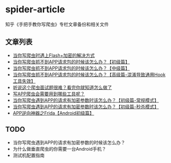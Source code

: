 # spider-article
知乎《手把手教你写爬虫》专栏文章备份和相关文件

## 文章列表

- [当你写爬虫时遇上Flash+加密的解决方式](https://github.com/locoz666/spider-article/tree/master/%E5%BD%93%E4%BD%A0%E5%86%99%E7%88%AC%E8%99%AB%E6%97%B6%E9%81%87%E4%B8%8AFlash%2B%E5%8A%A0%E5%AF%86%E7%9A%84%E8%A7%A3%E5%86%B3%E6%96%B9%E5%BC%8F)
- [当你写爬虫抓不到APP请求包的时候该怎么办？【初级篇】](https://github.com/locoz666/spider-article/tree/master/%E5%BD%93%E4%BD%A0%E5%86%99%E7%88%AC%E8%99%AB%E6%8A%93%E4%B8%8D%E5%88%B0APP%E8%AF%B7%E6%B1%82%E5%8C%85%E7%9A%84%E6%97%B6%E5%80%99%E8%AF%A5%E6%80%8E%E4%B9%88%E5%8A%9E%EF%BC%9F%E3%80%90%E5%88%9D%E7%BA%A7%E7%AF%87%E3%80%91)
- [当你写爬虫抓不到APP请求包的时候该怎么办？【中级篇】](https://github.com/locoz666/spider-article/tree/master/%E5%BD%93%E4%BD%A0%E5%86%99%E7%88%AC%E8%99%AB%E6%8A%93%E4%B8%8D%E5%88%B0APP%E8%AF%B7%E6%B1%82%E5%8C%85%E7%9A%84%E6%97%B6%E5%80%99%E8%AF%A5%E6%80%8E%E4%B9%88%E5%8A%9E%EF%BC%9F%E3%80%90%E4%B8%AD%E7%BA%A7%E7%AF%87%E3%80%91)
- [当你写爬虫抓不到APP请求包的时候该怎么办？【高级篇-混淆导致通用Hook工具失效】](https://github.com/locoz666/spider-article/tree/master/%E5%BD%93%E4%BD%A0%E5%86%99%E7%88%AC%E8%99%AB%E6%8A%93%E4%B8%8D%E5%88%B0APP%E8%AF%B7%E6%B1%82%E5%8C%85%E7%9A%84%E6%97%B6%E5%80%99%E8%AF%A5%E6%80%8E%E4%B9%88%E5%8A%9E%EF%BC%9F%E3%80%90%E9%AB%98%E7%BA%A7%E7%AF%87-%E6%B7%B7%E6%B7%86%E5%AF%BC%E8%87%B4%E9%80%9A%E7%94%A8Hook%E5%B7%A5%E5%85%B7%E5%A4%B1%E6%95%88%E3%80%91)
- [听说这个爬虫面试题很难？看完你就知道怎么做了](https://github.com/locoz666/spider-article/tree/master/%E5%90%AC%E8%AF%B4%E8%BF%99%E4%B8%AA%E7%88%AC%E8%99%AB%E9%9D%A2%E8%AF%95%E9%A2%98%E5%BE%88%E9%9A%BE%EF%BC%9F%E7%9C%8B%E5%AE%8C%E4%BD%A0%E5%B0%B1%E7%9F%A5%E9%81%93%E6%80%8E%E4%B9%88%E5%81%9A%E4%BA%86)
- [写APP爬虫会需要用到哪些工具呢？](https://github.com/locoz666/spider-article/tree/master/%E5%86%99APP%E7%88%AC%E8%99%AB%E4%BC%9A%E9%9C%80%E8%A6%81%E7%94%A8%E5%88%B0%E5%93%AA%E4%BA%9B%E5%B7%A5%E5%85%B7%E5%91%A2%EF%BC%9F)
- [当你写爬虫遇到APP的请求有加密参数时该怎么办？【初级篇-常规模式】](https://github.com/locoz666/spider-article/tree/master/%E5%BD%93%E4%BD%A0%E5%86%99%E7%88%AC%E8%99%AB%E9%81%87%E5%88%B0APP%E7%9A%84%E8%AF%B7%E6%B1%82%E6%9C%89%E5%8A%A0%E5%AF%86%E5%8F%82%E6%95%B0%E6%97%B6%E8%AF%A5%E6%80%8E%E4%B9%88%E5%8A%9E%EF%BC%9F%E3%80%90%E5%88%9D%E7%BA%A7%E7%AF%87-%E5%B8%B8%E8%A7%84%E6%A8%A1%E5%BC%8F%E3%80%91)
- [当你写爬虫遇到APP的请求有加密参数时该怎么办？【初级篇-秒杀模式】](https://github.com/locoz666/spider-article/tree/master/%E5%BD%93%E4%BD%A0%E5%86%99%E7%88%AC%E8%99%AB%E9%81%87%E5%88%B0APP%E7%9A%84%E8%AF%B7%E6%B1%82%E6%9C%89%E5%8A%A0%E5%AF%86%E5%8F%82%E6%95%B0%E6%97%B6%E8%AF%A5%E6%80%8E%E4%B9%88%E5%8A%9E%EF%BC%9F%E3%80%90%E5%88%9D%E7%BA%A7%E7%AF%87-%E7%A7%92%E6%9D%80%E6%A8%A1%E5%BC%8F%E3%80%91)
- [APP逆向神器之Frida【Android初级篇】](https://github.com/locoz666/spider-article/tree/master/APP%E9%80%86%E5%90%91%E7%A5%9E%E5%99%A8%E4%B9%8BFrida%E3%80%90Android%E5%88%9D%E7%BA%A7%E7%AF%87%E3%80%91)

## TODO

- 当你写爬虫遇到APP的请求有加密参数的时候该怎么办？
- 为什么做垂直爬虫的你需要一台Android手机？
- 测试机配置指南
